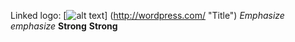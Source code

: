 Linked logo: [![alt text](/wp-smaller.png)]
(http://wordpress.com/ "Title")
*Emphasize* _emphasize_
**Strong** __Strong__
